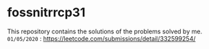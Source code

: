 # fossnitrrcp31
This repository contains the solutions of the problems solved by me.  
`01/05/2020` : https://leetcode.com/submissions/detail/332599254/
